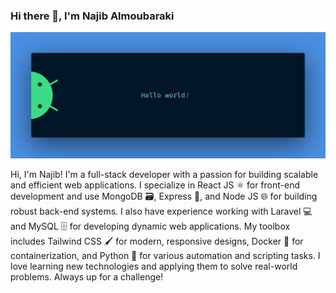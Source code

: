 ### Hi there 👋, I'm Najib Almoubaraki
![I am student of digital development ](https://raw.githubusercontent.com/ahmadhassan7/ahmadhassan7/master/resources/banner.png)

Hi, I'm Najib! I'm a full-stack developer with a passion for building scalable and efficient web applications.
I specialize in React JS ⚛️ for front-end development and use MongoDB 🗃️, Express 🧩, and Node JS 🌐 for building robust back-end systems. 
I also have experience working with Laravel 💻 and MySQL 🗄️ for developing dynamic web applications. 
My toolbox includes Tailwind CSS 🖌️ for modern, responsive designs, Docker 🐳 for containerization, and Python 🐍 for various automation and scripting tasks.
I love learning new technologies and applying them to solve real-world problems.
Always up for a challenge!
 
